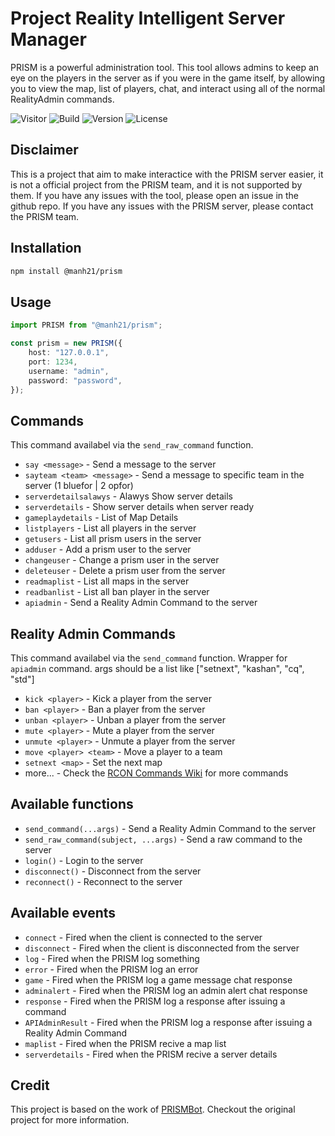 # Project Reality Intelligent Server Manager

PRISM is a powerful administration tool. This tool allows admins to keep an eye on the players in the server as if you were in the game itself, by allowing you to view the map, list of players, chat, and interact using all of the normal RealityAdmin commands.

![Visitor](https://visitor-badge.laobi.icu/badge?page_id=manh21.prism) ![Build](https://img.shields.io/github/actions/workflow/status/manh21/prism/release-package.yml) ![Version](https://img.shields.io/github/v/release/manh21/prism) ![License](https://img.shields.io/github/license/manh21/prism)

## Disclaimer

This is a project that aim to make interactice with the PRISM server easier, it is not a official project from the PRISM team, and it is not supported by them. If you have any issues with the tool, please open an issue in the github repo. If you have any issues with the PRISM server, please contact the PRISM team.

## Installation

```bash
npm install @manh21/prism
```

## Usage

```ts
import PRISM from "@manh21/prism";

const prism = new PRISM({
    host: "127.0.0.1",
    port: 1234,
    username: "admin",
    password: "password",
});
```

## Commands

This command availabel via the `send_raw_command` function.

- `say <message>` - Send a message to the server
- `sayteam <team> <message>` - Send a message to specific team in the server (1 bluefor | 2 opfor)
- `serverdetailsalawys` - Alawys Show server details
- `serverdetails` - Show server details when server ready
- `gameplaydetails` - List of Map Details
- `listplayers` - List all players in the server
- `getusers` - List all prism users in the server
- `adduser` - Add a prism user to the server
- `changeuser` - Change a prism user in the server
- `deleteuser` - Delete a prism user from the server
- `readmaplist` - List all maps in the server
- `readbanlist` - List all ban player in the server
- `apiadmin` - Send a Reality Admin Command to the server

## Reality Admin Commands

This command availabel via the `send_command` function. Wrapper for `apiadmin` command.
args should be a list like ["setnext", "kashan", "cq", "std"]

- `kick <player>` - Kick a player from the server
- `ban <player>` - Ban a player from the server
- `unban <player>` - Unban a player from the server
- `mute <player>` - Mute a player from the server
- `unmute <player>` - Unmute a player from the server
- `move <player> <team>` - Move a player to a team
- `setnext <map>` - Set the next map
- more... - Check the [RCON Commands Wiki]() for more commands

## Available functions

- `send_command(...args)` - Send a Reality Admin Command to the server
- `send_raw_command(subject, ...args)` - Send a raw command to the server
- `login()` - Login to the server
- `disconnect()` - Disconnect from the server
- `reconnect()` - Reconnect to the server

## Available events

- `connect` - Fired when the client is connected to the server
- `disconnect` - Fired when the client is disconnected from the server
- `log` - Fired when the PRISM log something
- `error` - Fired when the PRISM log an error
- `game` - Fired when the PRISM log a game message chat response
- `adminalert` - Fired when the PRISM log an admin alert chat response
- `response` - Fired when the PRISM log a response after issuing a command
- `APIAdminResult` - Fired when the PRISM log a response after issuing a Reality Admin Command
- `maplist` - Fired when the PRISM recive a map list
- `serverdetails` - Fired when the PRISM recive a server details

## Credit

This project is based on the work of [PRISMBot](https://github.com/ShrapGnoll/PRISMBot). Checkout the original project for more information.
